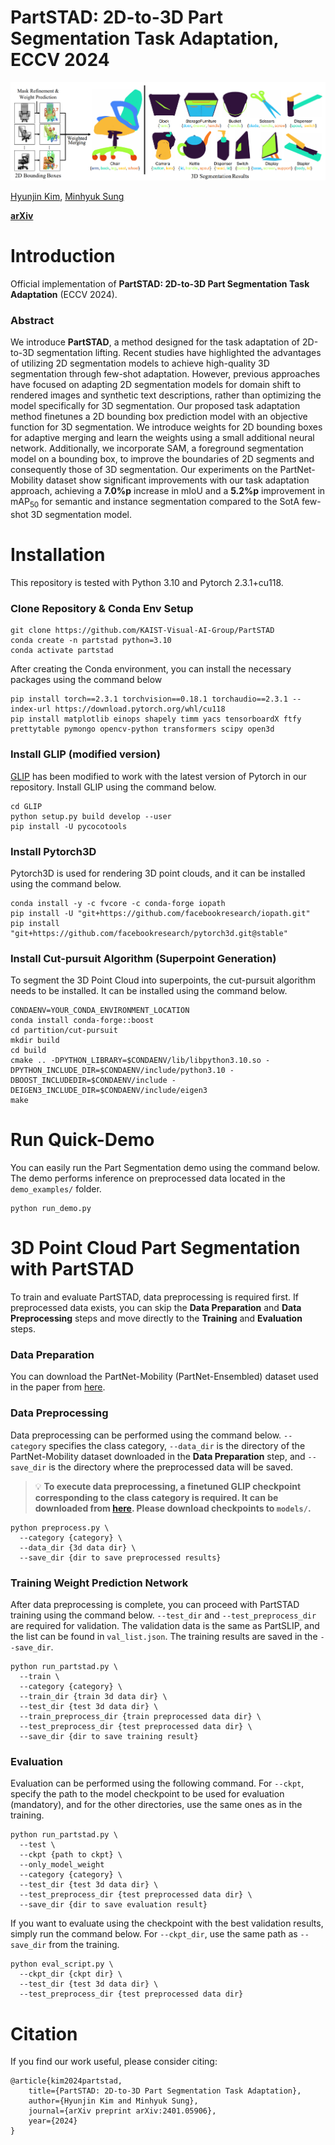 # PartSTAD: 2D-to-3D Part Segmentation Task Adaptation, ECCV 2024
![poster](./figure/teaser.png)

[Hyunjin Kim](https://kormachine.github.io/), [Minhyuk Sung](https://mhsung.github.io/)

[**arXiv**](https://arxiv.org/abs/2401.05906)



<!-- # Updates
- (2024.09.19) Released the code for PartSTAD including training and evaluation code. -->

# Introduction
Official implementation of **PartSTAD: 2D-to-3D Part Segmentation Task Adaptation** (ECCV 2024).
### Abstract
We introduce **PartSTAD**, a method designed for the task adaptation of 2D-to-3D segmentation lifting. Recent studies have highlighted the advantages of utilizing 2D segmentation models to achieve high-quality 3D segmentation through few-shot adaptation. However, previous approaches have focused on adapting 2D segmentation models for domain shift to rendered images and synthetic text descriptions, rather than optimizing the model specifically for 3D segmentation. Our proposed task adaptation method finetunes a 2D bounding box prediction model with an objective function for 3D segmentation. We introduce weights for 2D bounding boxes for adaptive merging and learn the weights using a small additional neural network. Additionally, we incorporate SAM, a foreground segmentation model on a bounding box, to improve the boundaries of 2D segments and consequently those of 3D segmentation. Our experiments on the PartNet-Mobility dataset show significant improvements with our task adaptation approach, achieving a **7.0\%p** increase in mIoU and a **5.2\%p** improvement in mAP<sub>50</sub> for semantic and instance segmentation compared to the SotA few-shot 3D segmentation model.

# Installation
This repository is tested with Python 3.10 and Pytorch 2.3.1+cu118.

### Clone Repository & Conda Env Setup
```
git clone https://github.com/KAIST-Visual-AI-Group/PartSTAD
conda create -n partstad python=3.10 
conda activate partstad
```
After creating the Conda environment, you can install the necessary packages using the command below
```
pip install torch==2.3.1 torchvision==0.18.1 torchaudio==2.3.1 --index-url https://download.pytorch.org/whl/cu118
pip install matplotlib einops shapely timm yacs tensorboardX ftfy prettytable pymongo opencv-python transformers scipy open3d
```

### Install GLIP (modified version)
[GLIP](https://github.com/microsoft/GLIP) has been modified to work with the latest version of Pytorch in our repository. Install GLIP using the command below.
```
cd GLIP
python setup.py build develop --user
pip install -U pycocotools
```


### Install Pytorch3D
Pytorch3D is used for rendering 3D point clouds, and it can be installed using the command below.
```
conda install -y -c fvcore -c conda-forge iopath
pip install -U "git+https://github.com/facebookresearch/iopath.git"
pip install "git+https://github.com/facebookresearch/pytorch3d.git@stable"
```

### Install Cut-pursuit Algorithm (Superpoint Generation)
To segment the 3D Point Cloud into superpoints, the cut-pursuit algorithm needs to be installed. It can be installed using the command below.
```
CONDAENV=YOUR_CONDA_ENVIRONMENT_LOCATION
conda install conda-forge::boost
cd partition/cut-pursuit
mkdir build
cd build
cmake .. -DPYTHON_LIBRARY=$CONDAENV/lib/libpython3.10.so -DPYTHON_INCLUDE_DIR=$CONDAENV/include/python3.10 -DBOOST_INCLUDEDIR=$CONDAENV/include -DEIGEN3_INCLUDE_DIR=$CONDAENV/include/eigen3
make
```

# Run Quick-Demo
You can easily run the Part Segmentation demo using the command below. The demo performs inference on preprocessed data located in the `demo_examples/` folder.

```
python run_demo.py
```

# 3D Point Cloud Part Segmentation with PartSTAD
To train and evaluate PartSTAD, data preprocessing is required first. If preprocessed data exists, you can skip the **Data Preparation** and **Data Preprocessing** steps and move directly to the **Training** and **Evaluation** steps.

### Data Preparation
You can download the PartNet-Mobility (PartNet-Ensembled) dataset used in the paper from [here](https://huggingface.co/datasets/minghua/PartSLIP/tree/main/).


### Data Preprocessing
Data preprocessing can be performed using the command below. `--category` specifies the class category, `--data_dir` is the directory of the PartNet-Mobility dataset downloaded in the **Data Preparation** step, and `--save_dir` is the directory where the preprocessed data will be saved. 


> :bulb: **To execute data preprocessing, a finetuned GLIP checkpoint corresponding to the class category is required. It can be downloaded from [here](https://huggingface.co/datasets/minghua/PartSLIP/tree/main/models). Please download checkpoints to `models/`.**

```
python preprocess.py \
  --category {category} \
  --data_dir {3d data dir} \
  --save_dir {dir to save preprocessed results}
```


### Training Weight Prediction Network
After data preprocessing is complete, you can proceed with PartSTAD training using the command below. `--test_dir` and `--test_preprocess_dir` are required for validation. The validation data is the same as PartSLIP, and the list can be found in `val_list.json`. The training results are saved in the `--save_dir`.
```
python run_partstad.py \
  --train \
  --category {category} \
  --train_dir {train 3d data dir} \
  --test_dir {test 3d data dir} \
  --train_preprocess_dir {train preprocessed data dir} \
  --test_preprocess_dir {test preprocessed data dir} \
  --save_dir {dir to save training result}
```


### Evaluation
Evaluation can be performed using the following command. For `--ckpt`, specify the path to the model checkpoint to be used for evaluation (mandatory), and for the other directories, use the same ones as in the training.
```
python run_partstad.py \
  --test \
  --ckpt {path to ckpt} \
  --only_model_weight
  --category {category} \
  --test_dir {test 3d data dir} \
  --test_preprocess_dir {test preprocessed data dir} \
  --save_dir {dir to save evaluation result}
```

If you want to evaluate using the checkpoint with the best validation results, simply run the command below. For `--ckpt_dir`, use the same path as `--save_dir` from the training.
```
python eval_script.py \
  --ckpt_dir {ckpt dir} \
  --test_dir {test 3d data dir} \
  --test_preprocess_dir {test preprocessed data dir}
```

# Citation
If you find our work useful, please consider citing:
```
@article{kim2024partstad,
    title={PartSTAD: 2D-to-3D Part Segmentation Task Adaptation}, 
    author={Hyunjin Kim and Minhyuk Sung},
    journal={arXiv preprint arXiv:2401.05906},
    year={2024}
}
```
